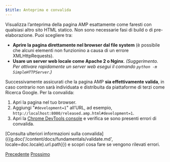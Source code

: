 ```yaml
---
$title: Anteprima e convalida
---
```


Visualizza l’anteprima della pagina AMP esattamente come faresti con qualsiasi altro sito HTML statico. Non sono necessarie fasi di build o di pre-elaborazione. Puoi scegliere tra:

  - **Aprire la pagina direttamente nel browser dal file system** (è possibile che alcuni elementi non funzionino a causa di un errore XMLHttpRequests).
  - **Usare un server web locale come Apache 2 o Nginx**.
    *(Suggerimento. Per attivare rapidamente un server web esegui il comando `python -m SimpleHTTPServer`.)*

Successivamente assicurati che la pagina AMP **sia effettivamente valida**, in caso contrario non sarà individuata e distribuita da piattaforme di terzi come Ricerca Google. Per la convalida:

  1. Apri la pagina nel tuo browser.
  1. Aggiungi "`#development=1`" all’URL, ad esempio, `http://localhost:8000/released.amp.html#development=1`.
  1. Apri la [Chrome DevTools console](https://developers.google.com/web/tools/chrome-devtools/debug/console/) e verifica se sono presenti errori di convalida.

[Consulta ulteriori informazioni sulla convalida]({{g.doc('/content/docs/fundamentals/validate.md', locale=doc.locale).url.path}}) e scopri cosa fare se vengono rilevati errori.

<div class="prev-next-buttons">
  <a class="button prev-button" href="/it/docs/getting_started/create/presentation_layout.html"><span class="arrow-prev">Precedente</span></a>
  <a class="button next-button" href="/it/docs/getting_started/create/prepare_for_discovery.html"><span class="arrow-next">Prossimo</span></a>
</div>
